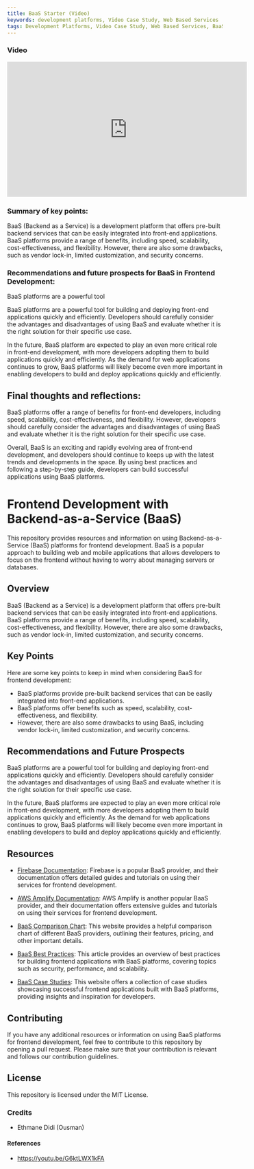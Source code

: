 ```yaml
---
title: BaaS Starter (Video)
keywords: development platforms, Video Case Study, Web Based Services
tags: Development Platforms, Video Case Study, Web Based Services, BaaS, Firebase
---
```


### Video

<iframe width="560" height="315" src="https://www.youtube.com/embed/G6ktLWX1kFA" title="YouTube video player" frameborder="0" allow="accelerometer; autoplay; clipboard-write; encrypted-media; gyroscope; picture-in-picture; web-share" allowfullscreen></iframe>

### Summary of key points:

BaaS (Backend as a Service) is a development platform that offers pre-built backend services that can be easily integrated into front-end applications. BaaS platforms provide a range of benefits, including speed, scalability, cost-effectiveness, and flexibility. However, there are also some drawbacks, such as vendor lock-in, limited customization, and security concerns.

### Recommendations and future prospects for BaaS in Frontend Development:

BaaS platforms are a powerful tool

BaaS platforms are a powerful tool for building and deploying front-end applications quickly and efficiently. Developers should carefully consider the advantages and disadvantages of using BaaS and evaluate whether it is the right solution for their specific use case.

In the future, BaaS platform are expected to play an even more critical role in front-end development, with more developers adopting them to build applications quickly and efficiently. As the demand for web applications continues to grow, BaaS platforms will likely become even more important in enabling developers to build and deploy applications quickly and efficiently.

## Final thoughts and reflections:

BaaS platforms offer a range of benefits for front-end developers, including speed, scalability, cost-effectiveness, and flexibility. However, developers should carefully consider the advantages and disadvantages of using BaaS and evaluate whether it is the right solution for their specific use case.

Overall, BaaS is an exciting and rapidly evolving area of front-end development, and developers should continue to keeps up with the latest trends and developments in the space. By using best practices and following a step-by-step guide, developers can build successful applications using BaaS platforms.

# Frontend Development with Backend-as-a-Service (BaaS)

This repository provides resources and information on using Backend-as-a-Service (BaaS) platforms for frontend development. BaaS is a popular approach to building web and mobile applications that allows developers to focus on the frontend without having to worry about managing servers or databases.

## Overview

BaaS (Backend as a Service) is a development platform that offers pre-built backend services that can be easily integrated into front-end applications. BaaS platforms provide a range of benefits, including speed, scalability, cost-effectiveness, and flexibility. However, there are also some drawbacks, such as vendor lock-in, limited customization, and security concerns.

## Key Points

Here are some key points to keep in mind when considering BaaS for frontend development:

- BaaS platforms provide pre-built backend services that can be easily integrated into front-end applications.
- BaaS platforms offer benefits such as speed, scalability, cost-effectiveness, and flexibility.
- However, there are also some drawbacks to using BaaS, including vendor lock-in, limited customization, and security concerns.

## Recommendations and Future Prospects

BaaS platforms are a powerful tool for building and deploying front-end applications quickly and efficiently. Developers should carefully consider the advantages and disadvantages of using BaaS and evaluate whether it is the right solution for their specific use case.

In the future, BaaS platforms are expected to play an even more critical role in front-end development, with more developers adopting them to build applications quickly and efficiently. As the demand for web applications continues to grow, BaaS platforms will likely become even more important in enabling developers to build and deploy applications quickly and efficiently.

## Resources

- [Firebase Documentation](https://firebase.google.com/docs): Firebase is a popular BaaS provider, and their documentation offers detailed guides and tutorials on using their services for frontend development.

- [AWS Amplify Documentation](https://docs.amplify.aws): AWS Amplify is another popular BaaS provider, and their documentation offers extensive guides and tutorials on using their services for frontend development.

- [BaaS Comparison Chart](https://www.businessofapps.com/marketplace/backend-as-a-service/): This website provides a helpful comparison chart of different BaaS providers, outlining their features, pricing, and other important details.

- [BaaS Best Practices](https://www.twilio.com/blog/best-practices-for-building-frontend-applications-with-backend-as-a-service): This article provides an overview of best practices for building frontend applications with BaaS platforms, covering topics such as security, performance, and scalability.

- [BaaS Case Studies](https://baaslist.com/case-studies/): This website offers a collection of case studies showcasing successful frontend applications built with BaaS platforms, providing insights and inspiration for developers.

## Contributing

If you have any additional resources or information on using BaaS platforms for frontend development, feel free to contribute to this repository by opening a pull request. Please make sure that your contribution is relevant and follows our contribution guidelines.

## License

This repository is licensed under the MIT License.

### Credits

- Ethmane Didi (Ousman)

#### References

- https://youtu.be/G6ktLWX1kFA
